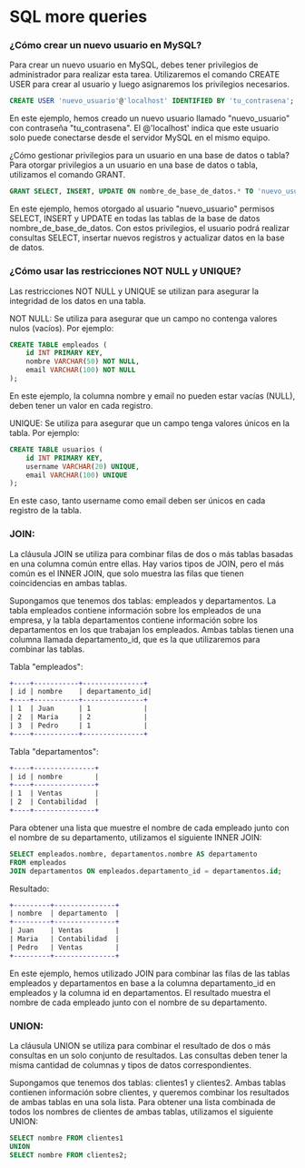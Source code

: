 # SQL more queries

### ¿Cómo crear un nuevo usuario en MySQL?
Para crear un nuevo usuario en MySQL, debes tener privilegios de administrador para realizar esta tarea. Utilizaremos el comando CREATE USER para crear al usuario y luego asignaremos los privilegios necesarios. 

```sql
CREATE USER 'nuevo_usuario'@'localhost' IDENTIFIED BY 'tu_contrasena';
```
En este ejemplo, hemos creado un nuevo usuario llamado "nuevo_usuario" con contraseña "tu_contrasena". El @'localhost' indica que este usuario solo puede conectarse desde el servidor MySQL en el mismo equipo.

¿Cómo gestionar privilegios para un usuario en una base de datos o tabla?
Para otorgar privilegios a un usuario en una base de datos o tabla, utilizamos el comando GRANT.

```sql
GRANT SELECT, INSERT, UPDATE ON nombre_de_base_de_datos.* TO 'nuevo_usuario'@'localhost';
```
En este ejemplo, hemos otorgado al usuario "nuevo_usuario" permisos SELECT, INSERT y UPDATE en todas las tablas de la base de datos nombre_de_base_de_datos. Con estos privilegios, el usuario podrá realizar consultas SELECT, insertar nuevos registros y actualizar datos en la base de datos.

### ¿Cómo usar las restricciones NOT NULL y UNIQUE?
Las restricciones NOT NULL y UNIQUE se utilizan para asegurar la integridad de los datos en una tabla.

NOT NULL: Se utiliza para asegurar que un campo no contenga valores nulos (vacíos). Por ejemplo:
```sql
CREATE TABLE empleados (
    id INT PRIMARY KEY,
    nombre VARCHAR(50) NOT NULL,
    email VARCHAR(100) NOT NULL
);
```
En este ejemplo, la columna nombre y email no pueden estar vacías (NULL), deben tener un valor en cada registro.

UNIQUE: Se utiliza para asegurar que un campo tenga valores únicos en la tabla. Por ejemplo:
```sql
CREATE TABLE usuarios (
    id INT PRIMARY KEY,
    username VARCHAR(20) UNIQUE,
    email VARCHAR(100) UNIQUE
);
```
En este caso, tanto username como email deben ser únicos en cada registro de la tabla.

### JOIN:

La cláusula JOIN se utiliza para combinar filas de dos o más tablas basadas en una columna común entre ellas. Hay varios tipos de JOIN, pero el más común es el INNER JOIN, que solo muestra las filas que tienen coincidencias en ambas tablas.

Supongamos que tenemos dos tablas: empleados y departamentos. La tabla empleados contiene información sobre los empleados de una empresa, y la tabla departamentos contiene información sobre los departamentos en los que trabajan los empleados. Ambas tablas tienen una columna llamada departamento_id, que es la que utilizaremos para combinar las tablas.

Tabla "empleados":

```diff
+----+-----------+---------------+
| id | nombre    | departamento_id|
+----+-----------+---------------+
| 1  | Juan      | 1             |
| 2  | Maria     | 2             |
| 3  | Pedro     | 1             |
+----+-----------+---------------+
```

Tabla "departamentos":

```diff
+----+---------------+
| id | nombre        |
+----+---------------+
| 1  | Ventas        |
| 2  | Contabilidad  |
+----+---------------+
```
Para obtener una lista que muestre el nombre de cada empleado junto con el nombre de su departamento, utilizamos el siguiente INNER JOIN:

```sql
SELECT empleados.nombre, departamentos.nombre AS departamento
FROM empleados
JOIN departamentos ON empleados.departamento_id = departamentos.id;
```
Resultado:

```diff
+---------+---------------+
| nombre  | departamento  |
+---------+---------------+
| Juan    | Ventas        |
| Maria   | Contabilidad  |
| Pedro   | Ventas        |
+---------+---------------+
```
En este ejemplo, hemos utilizado JOIN para combinar las filas de las tablas empleados y departamentos en base a la columna departamento_id en empleados y la columna id en departamentos. El resultado muestra el nombre de cada empleado junto con el nombre de su departamento.

### UNION:

La cláusula UNION se utiliza para combinar el resultado de dos o más consultas en un solo conjunto de resultados. Las consultas deben tener la misma cantidad de columnas y tipos de datos correspondientes.

Supongamos que tenemos dos tablas: clientes1 y clientes2. Ambas tablas contienen información sobre clientes, y queremos combinar los resultados de ambas tablas en una sola lista.
Para obtener una lista combinada de todos los nombres de clientes de ambas tablas, utilizamos el siguiente UNION:

```sql
SELECT nombre FROM clientes1
UNION
SELECT nombre FROM clientes2;
```
